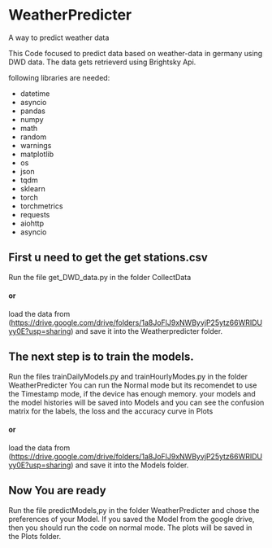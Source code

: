 # WeatherPredicter
A way to predict weather data



This Code focused to predict data based on weather-data in germany using DWD data.
The data gets retrieverd using Brightsky Api.

following libraries are needed:
- datetime
- asyncio
- pandas
- numpy
- math
- random
- warnings
- matplotlib
- os
- json
- tqdm
- sklearn
- torch
- torchmetrics
- requests
- aiohttp
- asyncio


## First u need to get the get stations.csv
Run the file get_DWD_data.py in the folder CollectData 
#### or 
load the data from (https://drive.google.com/drive/folders/1a8JoFlJ9xNWByvjP25ytz66WRIDUyy0E?usp=sharing) and save it into the Weatherpredicter folder.


## The next step is to train the models.
Run the files trainDailyModels.py and trainHourlyModes.py in the folder WeatherPredicter
You can run the Normal mode but its recomendet to use the Timestamp mode, if the device has enough memory. 
your models and the model histories will be saved into Models and you can see the confusion matrix for the labels, the loss and the accuracy curve in Plots
#### or 
load the data from (https://drive.google.com/drive/folders/1a8JoFlJ9xNWByvjP25ytz66WRIDUyy0E?usp=sharing) and save it into the Models folder.

## Now You are ready
Run the file predictModels,py in the folder WeatherPredicter and chose the preferences of your Model.
If you saved the Model from the google drive, then you should run the code on normal mode.
The plots will be saved in the Plots folder.
